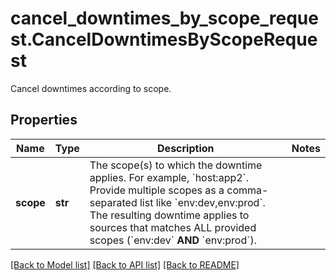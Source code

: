 # cancel_downtimes_by_scope_request.CancelDowntimesByScopeRequest

Cancel downtimes according to scope.
## Properties
Name | Type | Description | Notes
------------ | ------------- | ------------- | -------------
**scope** | **str** | The scope(s) to which the downtime applies. For example, &#x60;host:app2&#x60;. Provide multiple scopes as a comma-separated list like &#x60;env:dev,env:prod&#x60;. The resulting downtime applies to sources that matches ALL provided scopes (&#x60;env:dev&#x60; **AND** &#x60;env:prod&#x60;). | 

[[Back to Model list]](../README.md#documentation-for-models) [[Back to API list]](../README.md#documentation-for-api-endpoints) [[Back to README]](../README.md)


